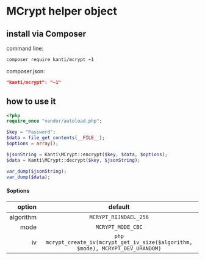 # MCrypt helper object

## install via Composer
command line:
```bash
composer require kanti/mcrypt ~1
```
composer.json:
```json
"kanti/mcrypt": "~1"
```

## how to use it
```php
<?php
require_once "vendor/autoload.php";

$key = "Password";
$data = file_get_contents(__FILE__);
$options = array();

$jsonString = Kanti\MCrypt::encrypt($key, $data, $options);
$data = Kanti\MCrypt::decrypt($key, $jsonString);

var_dump($jsonString);
var_dump($data);
```
#### $options

|option|default|
|----:|:----:|
|algorithm|``MCRYPT_RIJNDAEL_256``|
|mode|``MCRYPT_MODE_CBC``|
|iv|``php mcrypt_create_iv(mcrypt_get_iv_size($algorithm, $mode), MCRYPT_DEV_URANDOM)``|
